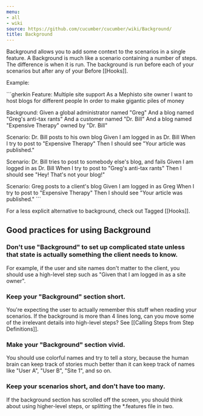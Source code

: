 ```yaml
---
menu:
- all
- wiki
source: https://github.com/cucumber/cucumber/wiki/Background/
title: Background
---
```


Background allows you to add some context to the scenarios in a single feature. A Background is much like a scenario containing a number of steps. The difference is when it is run. The background is run before each of your scenarios but after any of your Before [[Hooks]].

Example:

\`\`\`gherkin
Feature: Multiple site support
As a Mephisto site owner
I want to host blogs for different people
In order to make gigantic piles of money

Background:
Given a global administrator named "Greg"
And a blog named "Greg's anti-tax rants"
And a customer named "Dr. Bill"
And a blog named "Expensive Therapy" owned by "Dr. Bill"

Scenario: Dr. Bill posts to his own blog
Given I am logged in as Dr. Bill
When I try to post to "Expensive Therapy"
Then I should see "Your article was published."

Scenario: Dr. Bill tries to post to somebody else's blog, and fails
Given I am logged in as Dr. Bill
When I try to post to "Greg's anti-tax rants"
Then I should see "Hey! That's not your blog!"

Scenario: Greg posts to a client's blog
Given I am logged in as Greg
When I try to post to "Expensive Therapy"
Then I should see "Your article was published."
\`\`\`

For a less explicit alternative to background, check out Tagged [[Hooks]].

## Good practices for using Background

### Don't use "Background" to set up **complicated state** unless that state is actually something the client needs to know.

For example, if the user and site names don't matter to the client, you should use a high-level step such as "Given that I am logged in as a site owner".

### Keep your "Background" section **short**.

You're expecting the user to actually remember this stuff when reading your scenarios. If the background is more than 4 lines long, can you move some of the irrelevant details into high-level steps? See [[Calling Steps from Step Definitions]].

### Make your "Background" section **vivid**.

You should use colorful names and try to tell a story, because the human brain can keep track of stories much better than it can keep track of names like "User A", "User B", "Site 1", and so on.

### Keep your scenarios **short**, and don't have too many.

If the background section has scrolled off the screen, you should think about using higher-level steps, or splitting the \*.features file in two.

